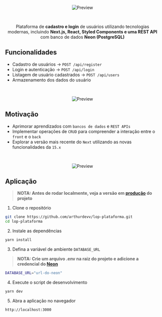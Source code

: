 <p align="center">
  <img src="https://github.com/user-attachments/assets/4c7d8d89-7db2-4911-9d61-8987125a5675" alt="Preview">
</p>

<br />

<p align="center">
  Plataforma de <b>cadastro e login</b> de usuários utilizando tecnologias modernas, incluindo <b>Next.js, React, Styled Components e uma REST API</b> com banco de dados <b>Neon (PostgreSQL)</b>
</p>

## Funcionalidades
- Cadastro de usuários → `POST /api/register`
- Login e autenticação → `POST /api/login`
- Listagem de usuário cadastrados → `POST /api/users`
- Armazenamento dos dados do usuário

<br />

<p align="center">
  <img src="https://github.com/user-attachments/assets/d3151ddf-5458-4c17-adcb-fa034c812f66" alt="Preview">
</p>

## Motivação
- Aprimorar aprendizados com `bancos de dados` e `REST APIs`
- Implementar operações de `CRUD` para compreender a interação entre o `front` e o `back`
- Explorar a versão mais recente do `Next` utilizando as novas funcionalidades da `15.x`

<br />

<p align="center">
  <img src="https://github.com/user-attachments/assets/4a41156f-897f-4a3f-b18a-0ca46a4c187e" alt="Preview">
</p>

## Aplicação

> **NOTA: Antes de rodar localmente, veja a versão em [produção](https://plataforma-lop.vercel.app/) do projeto**

1. Clone o repositório
```sh
git clone https://github.com/arthurdevv/lop-plataforma.git
cd lop-plataforma
```

2. Instale as dependências
```sh
yarn install
```

3. Defina a variável de ambiente `DATABASE_URL`
> **NOTA: Crie um arquivo **.env** na raiz do projeto e adicione a credencial do [Neon](https://neon.tech/)**
```sh
DATABASE_URL="url-do-neon"
```

4. Execute o script de desenvolvimento
```sh
yarn dev
```

5. Abra a aplicação no navegador
```sh
http://localhost:3000
```
